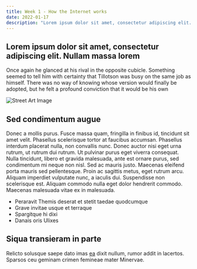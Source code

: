 ```yaml
---
title: Week 1 - How the Internet works
date: 2022-01-17
description: "Lorem ipsum dolor sit amet, consectetur adipiscing elit. Nullam massa lorem, accumsan vitae congue non, placerat quis tortor. Praesent dui erat, feugiat mattis faucibus sit amet, pellentesque placerat magna. Nam porttitor elit nisl, ac vulputate purus blandit pharetra. Donec accumsan vehicula ligula. Nullam in ultrices erat, eget fermentum magna."
---
```


## Lorem ipsum dolor sit amet, consectetur adipiscing elit. Nullam massa lorem

Once again he glanced at his rival in the opposite cubicle. Something seemed to tell him with certainty that Tillotson was busy on the same job as himself. There was no way of knowing whose version would finally be adopted, but he felt a profound conviction that it would be his own

![Street Art Image](https://source.unsplash.com/E0AHdsENmDg/1200x800)

## Sed condimentum augue

Donec a mollis purus. Fusce massa quam, fringilla in finibus id, tincidunt sit amet velit. Phasellus scelerisque tortor at faucibus accumsan. Phasellus interdum placerat nulla, non convallis nunc. Donec auctor nisi eget urna rutrum, ut rutrum dui rutrum. Ut pulvinar purus eget viverra consequat. Nulla tincidunt, libero et gravida malesuada, ante est ornare purus, sed condimentum mi neque non nisl. Sed ac mauris justo. Maecenas eleifend porta mauris sed pellentesque. Proin ac sagittis metus, eget rutrum arcu. Aliquam imperdiet vulputate nunc, a iaculis dui. Suspendisse non scelerisque est. Aliquam commodo nulla eget dolor hendrerit commodo. Maecenas malesuada vitae ex in malesuada.

- Peraravit Themis deserat et stetit taedae quodcumque
- Grave invitae usque et terraque
- Spargitque hi dixi
- Danais oris Ulixes

## Siqua transieram in parte

Relicto solusque saepe dato imas [ea](#non-mea) dixit nullum, rumor addit in
lacertos. Sparsos ceu geminam crimen femineae mater Minervae.

